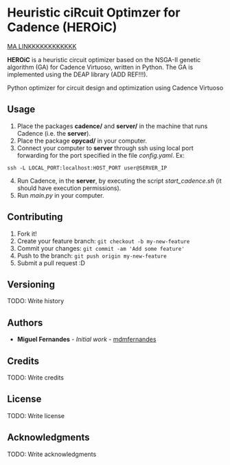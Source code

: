 # Heuristic ciRcuit Optimzer for Cadence (HEROiC)

[MA LINKKKKKKKKKKKK](heroic_tutorial.md)

**HEROiC** is a heuristic circuit optimizer based on the NSGA-II genetic algorithm (GA) for Cadence Virtuoso, written in Python. The GA is implemented using the DEAP library (ADD REF!!!).

Python optimizer for circuit design and optimization using Cadence Virtuoso

## Usage

1. Place the packages **cadence/** and **server/** in the machine that runs Cadence (i.e. the **server**).
2. Place the package **opycad/** in your computer.
3. Connect your computer to **server** through ssh using local port forwarding for the port specified in the file *config.yaml*. Ex:

```Shell script
ssh -L LOCAL_PORT:localhost:HOST_PORT user@SERVER_IP
```

4. Run Cadence, in the **server**, by executing the script *start_cadence.sh* (it should have execution permissions).
5. Run *main.py* in your computer.

## Contributing

1. Fork it!
2. Create your feature branch: `git checkout -b my-new-feature`
3. Commit your changes: `git commit -am 'Add some feature'`
4. Push to the branch: `git push origin my-new-feature`
5. Submit a pull request :D

## Versioning

TODO: Write history

## Authors

* **Miguel Fernandes** - *Initial work* - [mdmfernandes](https://github.com/mdmfernandes)

## Credits

TODO: Write credits

## License

TODO: Write license

## Acknowledgments

TODO: Write acknowledgments
